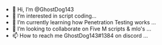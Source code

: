 - 👋 Hi, I’m @GhostDog143
- 👀 I’m interested in script coding...
- 🌱 I’m currently learning how Penetration Testing works ...
- 💞️ I’m looking to collaborate on Five M scripts & mlo's ...
- 📫 How to reach me GhostDog143#1384 on discord ...

<!---
GhostDog143/GhostDog143 is a ✨ special ✨ repository because its `README.md` (this file) appears on your GitHub profile.
You can click the Preview link to take a look at your changes.
--->
